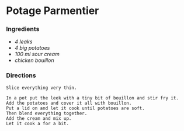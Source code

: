 # Potage Parmentier

### Ingredients
* *4 leaks*
* *4 big potatoes*
* *100 ml sour cream*
* *chicken bouillon*

### Directions
```
Slice everything very thin.

In a pot put the leek with a tiny bit of bouillon and stir fry it.
Add the potatoes and cover it all with bouillon.
Put a lid on and let it cook until potatoes are soft.
Then blend everything together.
Add the cream and mix up.
Let it cook a for a bit.
```